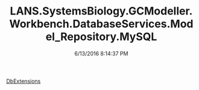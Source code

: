 ﻿---
title: LANS.SystemsBiology.GCModeller.Workbench.DatabaseServices.Model_Repository.MySQL
date: 6/13/2016 8:14:37 PM
---

[DbExtensions](T-LANS.SystemsBiology.GCModeller.Workbench.DatabaseServices.Model_Repository.MySQL.DbExtensions.html)
